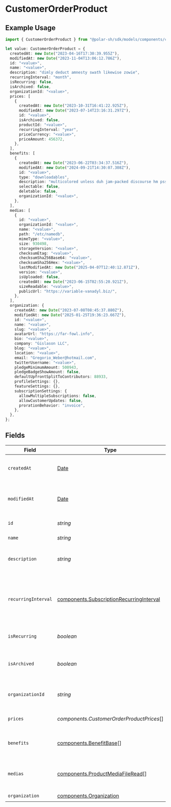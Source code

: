 # CustomerOrderProduct

## Example Usage

```typescript
import { CustomerOrderProduct } from "@polar-sh/sdk/models/components/customerorderproduct.js";

let value: CustomerOrderProduct = {
  createdAt: new Date("2023-04-16T17:30:39.955Z"),
  modifiedAt: new Date("2023-11-04T13:06:12.786Z"),
  id: "<value>",
  name: "<value>",
  description: "dimly deduct amnesty swath likewise zowie",
  recurringInterval: "month",
  isRecurring: false,
  isArchived: false,
  organizationId: "<value>",
  prices: [
    {
      createdAt: new Date("2023-10-31T16:41:22.925Z"),
      modifiedAt: new Date("2023-07-14T23:16:31.297Z"),
      id: "<value>",
      isArchived: false,
      productId: "<value>",
      recurringInterval: "year",
      priceCurrency: "<value>",
      priceAmount: 456372,
    },
  ],
  benefits: [
    {
      createdAt: new Date("2023-06-22T03:34:37.516Z"),
      modifiedAt: new Date("2024-09-21T14:30:07.308Z"),
      id: "<value>",
      type: "downloadables",
      description: "multicolored unless duh jam-packed discourse hm psst off",
      selectable: false,
      deletable: false,
      organizationId: "<value>",
    },
  ],
  medias: [
    {
      id: "<value>",
      organizationId: "<value>",
      name: "<value>",
      path: "/etc/namedb",
      mimeType: "<value>",
      size: 930498,
      storageVersion: "<value>",
      checksumEtag: "<value>",
      checksumSha256Base64: "<value>",
      checksumSha256Hex: "<value>",
      lastModifiedAt: new Date("2025-04-07T12:40:12.871Z"),
      version: "<value>",
      isUploaded: false,
      createdAt: new Date("2023-06-15T02:55:20.921Z"),
      sizeReadable: "<value>",
      publicUrl: "https://variable-vanadyl.biz/",
    },
  ],
  organization: {
    createdAt: new Date("2023-07-08T08:45:37.880Z"),
    modifiedAt: new Date("2025-01-25T19:36:23.667Z"),
    id: "<value>",
    name: "<value>",
    slug: "<value>",
    avatarUrl: "https://far-fowl.info",
    bio: "<value>",
    company: "Gislason LLC",
    blog: "<value>",
    location: "<value>",
    email: "Gregorio_Weber@hotmail.com",
    twitterUsername: "<value>",
    pledgeMinimumAmount: 500943,
    pledgeBadgeShowAmount: false,
    defaultUpfrontSplitToContributors: 88933,
    profileSettings: {},
    featureSettings: {},
    subscriptionSettings: {
      allowMultipleSubscriptions: false,
      allowCustomerUpdates: false,
      prorationBehavior: "invoice",
    },
  },
};
```

## Fields

| Field                                                                                                | Type                                                                                                 | Required                                                                                             | Description                                                                                          |
| ---------------------------------------------------------------------------------------------------- | ---------------------------------------------------------------------------------------------------- | ---------------------------------------------------------------------------------------------------- | ---------------------------------------------------------------------------------------------------- |
| `createdAt`                                                                                          | [Date](https://developer.mozilla.org/en-US/docs/Web/JavaScript/Reference/Global_Objects/Date)        | :heavy_check_mark:                                                                                   | Creation timestamp of the object.                                                                    |
| `modifiedAt`                                                                                         | [Date](https://developer.mozilla.org/en-US/docs/Web/JavaScript/Reference/Global_Objects/Date)        | :heavy_check_mark:                                                                                   | Last modification timestamp of the object.                                                           |
| `id`                                                                                                 | *string*                                                                                             | :heavy_check_mark:                                                                                   | The ID of the product.                                                                               |
| `name`                                                                                               | *string*                                                                                             | :heavy_check_mark:                                                                                   | The name of the product.                                                                             |
| `description`                                                                                        | *string*                                                                                             | :heavy_check_mark:                                                                                   | The description of the product.                                                                      |
| `recurringInterval`                                                                                  | [components.SubscriptionRecurringInterval](../../models/components/subscriptionrecurringinterval.md) | :heavy_check_mark:                                                                                   | The recurring interval of the product. If `None`, the product is a one-time purchase.                |
| `isRecurring`                                                                                        | *boolean*                                                                                            | :heavy_check_mark:                                                                                   | Whether the product is a subscription.                                                               |
| `isArchived`                                                                                         | *boolean*                                                                                            | :heavy_check_mark:                                                                                   | Whether the product is archived and no longer available.                                             |
| `organizationId`                                                                                     | *string*                                                                                             | :heavy_check_mark:                                                                                   | The ID of the organization owning the product.                                                       |
| `prices`                                                                                             | *components.CustomerOrderProductPrices*[]                                                            | :heavy_check_mark:                                                                                   | List of prices for this product.                                                                     |
| `benefits`                                                                                           | [components.BenefitBase](../../models/components/benefitbase.md)[]                                   | :heavy_check_mark:                                                                                   | List of benefits granted by the product.                                                             |
| `medias`                                                                                             | [components.ProductMediaFileRead](../../models/components/productmediafileread.md)[]                 | :heavy_check_mark:                                                                                   | List of medias associated to the product.                                                            |
| `organization`                                                                                       | [components.Organization](../../models/components/organization.md)                                   | :heavy_check_mark:                                                                                   | N/A                                                                                                  |